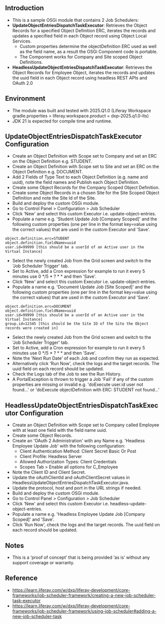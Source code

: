 ## Introduction ##
- This is a sample OSGi module that contains 2 Job Schedulers:
- **UpdateObjectEntriesDispatchTaskExecutor**: Retrieves the Object Records for a specified Object Definition ERC, iterates the records and updates a specified field in each Object record using Object Local Services.
  - Custom properties determine the objectDefinition ERC used as well as the field name, as a result the OSGi Component code is portable.
  - The Component works for Company and Site scoped Object Definitions.
- **HeadlessUpdateObjectEntriesDispatchTaskExecutor**: Retrieves the Object Records for Employee Object, iterates the records and updates the uuid field in each Object record using headless REST APIs and OAuth 2.0

## Environment ##
- The module was built and tested with 2025.Q1.0 (Liferay Workspace gradle.properties > liferay.workspace.product = dxp-2025.q1.0-lts)
- JDK 21 is expected for compile time and runtime.

## UpdateObjectEntriesDispatchTaskExecutor Configuration ##
- Create an Object Definition with Scope set to Company and set an ERC on the Object Definition e.g. STUDENT.
- Create an Object Definition with Scope set to Site and set an ERC on the Object Definition e.g. DOCUMENT.
- Add 2 Fields of Type Text to each Object Definition (e.g. name and uuid), note the field names and Publish each Object Definition.
- Create some Object Records for the Company Scoped Object Definition.
- Create some Object Records in a chosen Site for the Site Scoped Object Definition and note the Site Id of the Site.
- Build and deploy the custom OSGi module.
- Go to Control Panel > Configuration > Job Scheduler
- Click 'New' and select this custom Executor i.e. update-object-entries.
- Populate a name e.g. 'Student Update Job [Company Scoped]' and the following custom properties (one per line in the format key=value using the correct values) that are used in the custom Executor and 'Save'.
```
object.definition.erc=STUDENT
object.definition.fieldName=uuid
user.id=99999 [this should be a userId of an Active user in the Virtual Instance]
```
- Select the newly created Job from the Grid screen and switch to the 'Job Scheduler Trigger' tab.
- Set to Active, add a Cron expression for example to run it every 5 minutes use 0 */5 * ? * * and then 'Save'.
- Click 'New' and select this custom Executor i.e. update-object-entries.
- Populate a name e.g. 'Document Update Job [Site Scoped]' and the following custom properties (one per line in the format key=value using the correct values) that are used in the custom Executor and 'Save'.
```
object.definition.erc=DOCUMENT
object.definition.fieldName=uuid
user.id=99999 [this should be a userId of an Active user in the Virtual Instance]
group.id=12345 [this should be the Site ID of the Site the Object records were created in]
```
- Select the newly created Job from the Grid screen and switch to the 'Job Scheduler Trigger' tab.
- Set to Active, add a Cron expression for example to run it every 5 minutes use 0 */5 * ? * * and then 'Save'.
- Note the 'Next Run Date' of each Job and confirm they run as expected.
- Alternatively click 'Run Now', check the logs and the target records. The uuid field on each record should be updated.
- Check the Logs tab of the Job to see the Run History.
- A PortalException is thrown to trigger a Job 'Fail' if any of the custom properties are missing or invalid e.g. 'doExecute user.id user not found...' or 'doExecute objectDefinition with ERC: STUDENT not found...'

## HeadlessUpdateObjectEntriesDispatchTaskExecutor Configuration ##
- Create an Object Definition with Scope set to Company called Employee with at least one field with the field name uuid.
- Create some Object Records.
- Create an 'OAuth 2 Administration' with any Name e.g. 'Headless Employee Update Job' with the following configuration:
  - Client Authentication Method: Client Secret Basic Or Post
  - Client Profile: Headless Server
  - Allowed Authorization Types: Client Credentials
  - Scopes Tab > Enable all options for C_Employee
- Note the Client ID and Client Secret.
- Update the oAuthClientId and oAuthClientSecret values in HeadlessUpdateObjectEntriesDispatchTaskExecutor.java.
- Update the protocol, host and port in the URL strings if needed.
- Build and deploy the custom OSGi module.
- Go to Control Panel > Configuration > Job Scheduler
- Click 'New' and select this custom Executor i.e. headless-update-object-entries.
- Populate a name e.g. 'Headless Employee Update Job [Company Scoped]' and 'Save'.
- Click 'Run Now', check the logs and the target records. The uuid field on each record should be updated.

## Notes ##
- This is a ‘proof of concept’ that is being provided ‘as is’ without any support coverage or warranty.

## Reference ##
- https://learn.liferay.com/w/dxp/liferay-development/core-frameworks/job-scheduler-framework/creating-a-new-job-scheduler-task-executor
- https://learn.liferay.com/w/dxp/liferay-development/core-frameworks/job-scheduler-framework/using-job-scheduler#adding-a-new-job-scheduler-task
